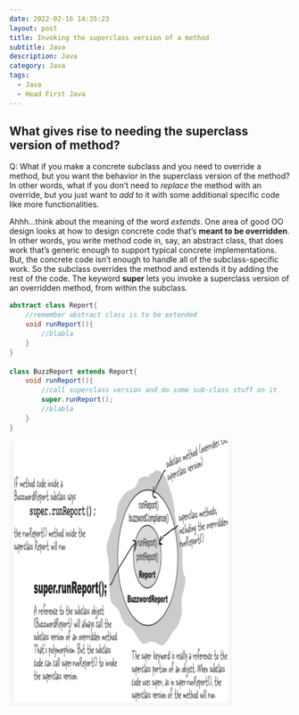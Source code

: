 ```yaml
---
date: 2022-02-16 14:35:23
layout: post
title: Invoking the superclass version of a method
subtitle: Java 
description: Java
category: Java
tags:
  - Java
  - Head First Java
---
```


## What gives rise to needing the superclass version of method?

Q: What if you make a concrete subclass and you need to override a
method, but you want the behavior in the superclass version of the
method? In other words, what if you don’t need to *replace* the
method with an override, but you just want to *add* to it with some
additional specific code like more functionalities.

Ahhh...think about the meaning of the word *extends*. One area of good
OO design looks at how to design concrete code that’s **meant to be
overridden**. In other words, you write method code in, say, an abstract
class, that does work that’s generic enough to support typical concrete
implementations. But, the concrete code isn’t enough to handle all of the
subclass-specific work. So the subclass overrides the method and
extends it by adding the rest of the code. The keyword **super** lets you
invoke a superclass version of an overridden method, from within the
subclass.

```java
abstract class Report{
    //remember abstract class is to be extended 
    void runReport(){
        //blabla
    }
}

class BuzzReport extends Report{
    void runReport(){
        //call superclass version and do some sub-class stuff on it
        super.runReport();
        //blabla
    }
}
```

<img src="/assets/images/posts/java/Interface/11_interface1.png" title="제목" alt="아무거나" width="400"/> 



